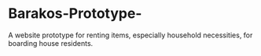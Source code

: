 # Barakos-Prototype-
A website prototype for renting items, especially household necessities, for boarding house residents.

